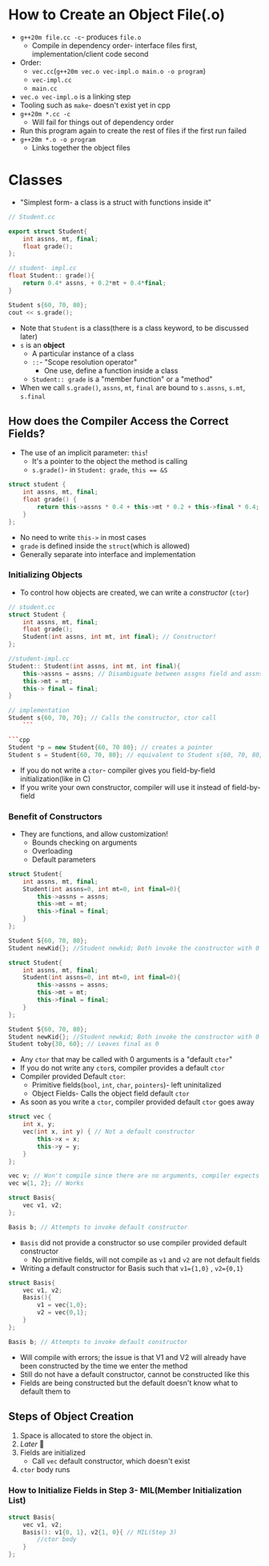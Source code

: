 # How to Create an Object File(.o)
- `g++20m file.cc -c`- produces `file.o`
	- Compile in dependency order- interface files first, implementation/client code second
- Order:
	- `vec.cc`(`g++20m vec.o vec-impl.o main.o -o program`)
	- `vec-impl.cc`
	- `main.cc`
- `vec.o vec-impl.o` is a linking step
- Tooling such as `make`- doesn't exist yet in cpp
- `g++20m *.cc -c`
	- Will fail for things out of dependency order
- Run this program again to create the rest of files if the first run failed
- `g++20m *.o -o program`
	- Links together the object files
# Classes

- "Simplest form- a class is a struct with functions inside it"

```cpp
// Student.cc

export struct Student{
    int assns, mt, final;
    float grade();
};

// student- impl.cc
float Student:: grade(){
    return 0.4* assns, + 0.2*mt + 0.4*final;
}

Student s{60, 70, 80};
cout << s.grade();
```

- Note that `Student` is a class(there is a class keyword, to be discussed later)
- `s` is an **object**
    - A particular instance of a class
    - `::`- "Scope resolution operator"
        - One use, define a function inside a class
    - `Student:: grade` is a "member function" or a "method"
- When we call `s.grade()`, `assns`, `mt`, `final` are bound to `s.assns`, `s.mt`, `s.final`
## How does the Compiler Access the Correct Fields?
- The use of an implicit parameter: `this`!
    - It's a pointer to the object the method is calling
    - `s.grade()`- in `Student: grade`, `this == &S`
```cpp
struct student {
	int assns, mt, final;
	float grade() {
		return this->assns * 0.4 + this->mt * 0.2 + this->final * 0.4;
	}
};
```
- No need to write `this->` in most cases
- `grade` is defined inside the `struct`(which is allowed)          
- Generally separate into interface and implementation
### Initializing Objects

- To control how objects are created, we can write a _constructor_ (`ctor`)
    
```cpp
// student.cc
struct Student {
	int assns, mt, final;
	float grade();
	Student(int assns, int mt, int final); // Constructor!
};
```
    

```cpp
//student-impl.cc
Student:: Student(int assns, int mt, int final){
	this->assns = assns; // Disambiguate between assgns field and assns args
	this->mt = mt;
	this-> final = final;
}

// implementation
Student s{60, 70, 70}; // Calls the constructor, ctor call 
    ```

```cpp
Student *p = new Student{60, 70 80}; // creates a pointer
Student s = Student{60, 70, 80}; // equivalent to Student s{60, 70, 80};
```
- If you do not write a `ctor`- compiler gives you field-by-field initialization(like in C)
- If you write your own constructor, compiler will use it instead of field-by-field
### Benefit of Constructors
- They are functions, and allow customization!
    - Bounds checking on arguments
    - Overloading
    - Default parameters
```cpp
struct Student{
	int assns, mt, final;
	Student(int assns=0, int mt=0, int final=0){
		this->assns = assns;
		this->mt = mt;
		this->final = final;
	}
};

Student S{60, 70, 80};
Student newKid{}; //Student newkid; Both invoke the constructor with 0 arguments
```
    

```cpp
struct Student{
    int assns, mt, final;
    Student(int assns=0, int mt=0, int final=0){
        this->assns = assns;
        this->mt = mt;
        this->final = final;
    }
};

Student S{60, 70, 80};
Student newKid{}; //Student newkid; Both invoke the constructor with 0 arguments
Student toby{30, 60}; // Leaves final as 0
```
- Any `ctor` that may be called with 0 arguments is a "default `ctor`"
- If you do not write any `ctor`s, compiler provides a default `ctor`
- Compiler provided Default `ctor`:
	- Primitive fields(`bool`, `int`, `char`, `pointers`)- left uninitalized
	- Object Fields- Calls the object field default `ctor`
- As soon as you write a `ctor`, compiler provided default `ctor` goes away
```cpp
struct vec {
    int x, y;
    vec(int x, int y) { // Not a default constructor
        this->x = x;
        this->y = y;
    }
};

vec v; // Won't compile since there are no arguments, compiler expects two
vec w{1, 2}; // Works
```

```cpp
struct Basis{
    vec v1, v2;
};

Basis b; // Attempts to invoke default constructor
```

- `Basis` did not provide a constructor so use compiler provided default constructor
	- No primitive fields, will not compile as `v1` and `v2` are not default fields
- Writing a default constructor for Basis such that `v1={1,0}` , `v2={0,1}`
```cpp
struct Basis{
	vec v1, v2;
	Basis(){
		v1 = vec{1,0};
		v2 = vec{0,1};
	}
};

Basis b; // Attempts to invoke default constructor
```
- Will compile with errors; the issue is that V1 and V2 will already have been constructed by the time we enter the method          
- Still do not have a default constructor, cannot be constructed like this              
- Fields are being constructed but the default doesn't know what to default them to  
## Steps of Object Creation

1. Space is allocated to store the object in.
2. _Later_ 🤔
3. Fields are initialized
	- Call `vec` default constructor, which doesn't exist
4. `ctor` body runs 
### How to Initialize Fields in Step 3- MIL(Member Initialization List)

```cpp
struct Basis{
	vec v1, v2;
	Basis(): v1{0, 1}, v2{1, 0}{ // MIL(Step 3)
		//ctor body
	}
};
```